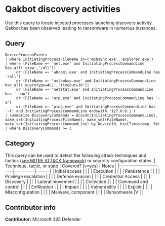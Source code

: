 # Qakbot discovery activities

Use this query to locate injected processes launching discovery activity. Qakbot has been observed leading to ransomware in numerous instances.

## Query
```
DeviceProcessEvents 
| where InitiatingProcessFileName in~('mobsync.exe','explorer.exe')
| where (FileName =~ 'net.exe' and InitiatingProcessCommandLine has_all('view','/all'))
     or (FileName =~ 'whoami.exe' and InitiatingProcessCommandLine has '/all')
     or (FileName =~ 'nslookup.exe' and InitiatingProcessCommandLine has_all('querytype=ALL','timeout=10'))
     or (FileName =~ 'netstat.exe' and InitiatingProcessCommandLine has '-nao')
     or (FileName =~ 'arp.exe' and InitiatingProcessCommandLine has '-a')
     or (FileName =~ 'ping.exe' and InitiatingProcessCommandLine has '-t' and InitiatingProcessCommandLine endswith '127.0.0.1')
| summarize DiscoveryCommands = dcount(InitiatingProcessCommandLine), make_set(InitiatingProcessFileName), make_set(FileName), make_set(InitiatingProcessCommandLine) by DeviceId, bin(Timestamp, 5m)   
| where DiscoveryCommands >= 3
```
## Category
This query can be used to detect the following attack techniques and tactics ([see MITRE ATT&CK framework](https://attack.mitre.org/)) or security configuration states.
| Technique, tactic, or state | Covered? (v=yes) | Notes |
|------------------------|----------|-------|
| Initial access |  |  |
| Execution |  |  |
| Persistence |  |  | 
| Privilege escalation |  |  |
| Defense evasion |  |  | 
| Credential Access |  |  | 
| Discovery |  |  | 
| Lateral movement |  |  | 
| Collection |  |  | 
| Command and control |  |  | 
| Exfiltration |  |  | 
| Impact |  |  |
| Vulnerability |  |  |
| Exploit |  |  |
| Misconfiguration |  |  |
| Malware, component |  |  |
| Ransomware |V |  |


## Contributor info
**Contributor:** Microsoft 365 Defender
